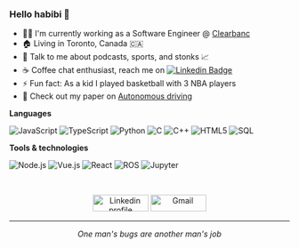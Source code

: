 ### Hello habibi 👋


- 👨‍💻 I'm currently working as a Software Engineer @ [Clearbanc](https://clearbanc.com/)
- 🏠 Living in Toronto, Canada 🇨🇦
- 💬 Talk to me about podcasts, sports, and stonks 📈
- ☕️ Coffee chat enthusiast, reach me on [![Linkedin Badge](https://img.shields.io/badge/-Hisham-blue?style=flat-square&logo=Linkedin&logoColor=white&link=https://www.linkedin.com/in/hnimri/)](https://www.linkedin.com/in/hnimri/) 
- ⚡️ Fun fact: As a kid I played basketball with 3 NBA players
- 📜 Check out my paper on [Autonomous driving](https://drive.google.com/file/d/1G4yC_iow7yLuFtWMVnduiUP7svXtMV3G/view)

**Languages**

![JavaScript](https://img.shields.io/badge/-JavaScript-000000?style=flat&logo=javascript)
![TypeScript](https://img.shields.io/badge/-TypeScript-000000?style=flat&logo=typescript&logoColor=007ACC)
![Python](https://img.shields.io/badge/-python-000000?style=flat&logo=python)
![C](https://img.shields.io/badge/-C-000000?style=flat&logo=C)
![C++](https://img.shields.io/badge/-C++-000000?style=flat&logo=C%2B%2B&logoColor=00599C)
![HTML5](https://img.shields.io/badge/-HTML5-000000?style=flat&logo=HTML5)
![SQL](https://img.shields.io/badge/-SQL-000000?style=flat&logo=MySQL)

**Tools & technologies**

![Node.js](https://img.shields.io/badge/-Node.js-000000?style=flat&logo=node.js&logoColor=339933)
![Vue.js](https://img.shields.io/badge/-Vue-000000?style=flat&logo=vue.js&logoColor=#4FC08D)
![React](https://img.shields.io/badge/-React-000000?style=flat&logo=React&logoColor=61DAFB)
![ROS](https://img.shields.io/badge/-ROS-000000?style=flat&logo=probot&logoColor=#276DC3)
![Jupyter](http://img.shields.io/badge/-Jupyter-000000?style=flat&logo=Jupyter&logoColor=#F37626)
  
<br>
<p align="center">
    <a href="https://www.linkedin.com/in/hnimri/"><img alt="Linkedin profile" title="Linkedin" src="https://raw.githubusercontent.com/Thomas-George-T/Thomas-George-T/master/assets/linkedin.svg" width="100" height="30" /></a>
    <a href="mailto:nimrim@mcmaster.com"><img alt="Gmail" src="https://raw.githubusercontent.com/Thomas-George-T/Thomas-George-T/master/assets/google-gmail.svg" title="Email" width="100" height="30" /></a>

</p>
<hr \>
<p align="center">
   <i>One man's bugs are another man's job</i>
</p> 
